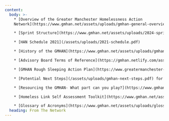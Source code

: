 ```yaml
---
content:
  body: >-
    * [O﻿verview of the Greater Manchester Homelessness Action
    Network](https://www.gmhan.net/assets/uploads/gmhan-general-overview-pdf.pdf)

    * [S﻿print Structure](https://www.gmhan.net/assets/uploads/2024-sprint-schedule.pdf)

    * [HAN Schedule 2021](/assets/uploads/2021-schedule.pdf)

    * [History of the GMHAN](https://www.gmhan.net/assets/uploads/gmhan-history.pdf)

    * [Advisory Board Terms of Reference](https://gmhan.netlify.com/assets/uploads/gmhan-advisory-board-terms-of-reference.pdf)

    * [GMHAN Rough Sleeping Action Plan](https://www.greatermanchester-ca.gov.uk/media/1234/homeless-action-network-strategy.pdf)

    * [Potential Next Steps](/assets/uploads/gmhan-next-steps.pdf) for the GM Homelessness Action Network

    * [Resourcing the GMHAN- What part can you play?](https://www.gmhan.net/assets/uploads/gmhan-resourcing.pdf)

    * [Homeless Link Self Assessment Toolkit](https://www.gmhan.net/assets/uploads/self-assessment-tool-all-info-hl-mar_23.pdf)

    * [Glossary of Acronyms](https://www.gmhan.net/assets/uploads/glossary-of-acronyms.pdf)
  heading: From The Network
---
```

